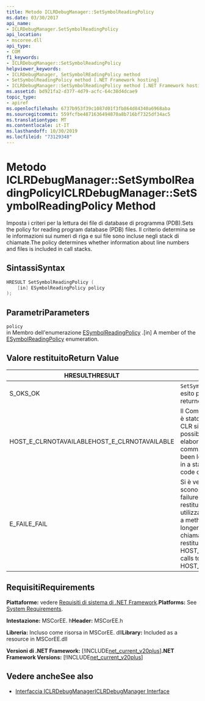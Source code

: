 ```yaml
---
title: Metodo ICLRDebugManager::SetSymbolReadingPolicy
ms.date: 03/30/2017
api_name:
- ICLRDebugManager.SetSymbolReadingPolicy
api_location:
- mscoree.dll
api_type:
- COM
f1_keywords:
- ICLRDebugManager::SetSymbolReadingPolicy
helpviewer_keywords:
- ICLRDebugManager, SetSymbolREadingPolicy method
- SetSymbolReadingPolicy method [.NET Framework hosting]
- ICLRDebugManager::SetSymbolReadingPolicy method [.NET Framework hosting]
ms.assetid: bd921fa2-d377-4d79-acfc-64c38d4dcae9
topic_type:
- apiref
ms.openlocfilehash: 6737b953f39c1087d01f3fb864d84340a6968aba
ms.sourcegitcommit: 559fcfbe4871636494870a8b716bf7325df34ac5
ms.translationtype: MT
ms.contentlocale: it-IT
ms.lasthandoff: 10/30/2019
ms.locfileid: "73129348"
---
```

# <a name="iclrdebugmanagersetsymbolreadingpolicy-method"></a><span data-ttu-id="b9193-102">Metodo ICLRDebugManager::SetSymbolReadingPolicy</span><span class="sxs-lookup"><span data-stu-id="b9193-102">ICLRDebugManager::SetSymbolReadingPolicy Method</span></span>
<span data-ttu-id="b9193-103">Imposta i criteri per la lettura dei file di database di programma (PDB).</span><span class="sxs-lookup"><span data-stu-id="b9193-103">Sets the policy for reading program database (PDB) files.</span></span> <span data-ttu-id="b9193-104">Il criterio determina se le informazioni sui numeri di riga e sui file sono incluse negli stack di chiamate.</span><span class="sxs-lookup"><span data-stu-id="b9193-104">The policy determines whether information about line numbers and files is included in call stacks.</span></span>  
  
## <a name="syntax"></a><span data-ttu-id="b9193-105">Sintassi</span><span class="sxs-lookup"><span data-stu-id="b9193-105">Syntax</span></span>  
  
```cpp  
HRESULT SetSymbolReadingPolicy (  
    [in] ESymbolReadingPolicy policy  
);  
```  
  
## <a name="parameters"></a><span data-ttu-id="b9193-106">Parametri</span><span class="sxs-lookup"><span data-stu-id="b9193-106">Parameters</span></span>  
 `policy`  
 <span data-ttu-id="b9193-107">in Membro dell'enumerazione [ESymbolReadingPolicy](../../../../docs/framework/unmanaged-api/hosting/esymbolreadingpolicy-enumeration.md) .</span><span class="sxs-lookup"><span data-stu-id="b9193-107">[in] A member of the [ESymbolReadingPolicy](../../../../docs/framework/unmanaged-api/hosting/esymbolreadingpolicy-enumeration.md) enumeration.</span></span>  
  
## <a name="return-value"></a><span data-ttu-id="b9193-108">Valore restituito</span><span class="sxs-lookup"><span data-stu-id="b9193-108">Return Value</span></span>  
  
|<span data-ttu-id="b9193-109">HRESULT</span><span class="sxs-lookup"><span data-stu-id="b9193-109">HRESULT</span></span>|<span data-ttu-id="b9193-110">Descrizione</span><span class="sxs-lookup"><span data-stu-id="b9193-110">Description</span></span>|  
|-------------|-----------------|  
|<span data-ttu-id="b9193-111">S_OK</span><span class="sxs-lookup"><span data-stu-id="b9193-111">S_OK</span></span>|<span data-ttu-id="b9193-112">`SetSymbolReadingPolicy` ha restituito un esito positivo.</span><span class="sxs-lookup"><span data-stu-id="b9193-112">`SetSymbolReadingPolicy` returned successfully.</span></span>|  
|<span data-ttu-id="b9193-113">HOST_E_CLRNOTAVAILABLE</span><span class="sxs-lookup"><span data-stu-id="b9193-113">HOST_E_CLRNOTAVAILABLE</span></span>|<span data-ttu-id="b9193-114">Il Common Language Runtime (CLR) non è stato caricato in un processo oppure CLR si trova in uno stato in cui non è possibile eseguire codice gestito o elaborare la chiamata correttamente.</span><span class="sxs-lookup"><span data-stu-id="b9193-114">The common language runtime (CLR) has not been loaded into a process, or the CLR is in a state in which it cannot run managed code or process the call successfully.</span></span>|  
|<span data-ttu-id="b9193-115">E_FAIL</span><span class="sxs-lookup"><span data-stu-id="b9193-115">E_FAIL</span></span>|<span data-ttu-id="b9193-116">Si è verificato un errore irreversibile sconosciuto.</span><span class="sxs-lookup"><span data-stu-id="b9193-116">An unknown catastrophic failure occurred.</span></span> <span data-ttu-id="b9193-117">Dopo che un metodo restituisce E_FAIL, CLR non è più utilizzabile all'interno del processo.</span><span class="sxs-lookup"><span data-stu-id="b9193-117">After a method returns E_FAIL, the CLR is no longer usable within the process.</span></span> <span data-ttu-id="b9193-118">Le chiamate successive ai metodi di hosting restituiscono HOST_E_CLRNOTAVAILABLE.</span><span class="sxs-lookup"><span data-stu-id="b9193-118">Subsequent calls to hosting methods return HOST_E_CLRNOTAVAILABLE.</span></span>|  
  
## <a name="requirements"></a><span data-ttu-id="b9193-119">Requisiti</span><span class="sxs-lookup"><span data-stu-id="b9193-119">Requirements</span></span>  
 <span data-ttu-id="b9193-120">**Piattaforme:** vedere [Requisiti di sistema di .NET Framework](../../../../docs/framework/get-started/system-requirements.md).</span><span class="sxs-lookup"><span data-stu-id="b9193-120">**Platforms:** See [System Requirements](../../../../docs/framework/get-started/system-requirements.md).</span></span>  
  
 <span data-ttu-id="b9193-121">**Intestazione:** MSCorEE. h</span><span class="sxs-lookup"><span data-stu-id="b9193-121">**Header:** MSCorEE.h</span></span>  
  
 <span data-ttu-id="b9193-122">**Libreria:** Incluso come risorsa in MSCorEE. dll</span><span class="sxs-lookup"><span data-stu-id="b9193-122">**Library:** Included as a resource in MSCorEE.dll</span></span>  
  
 <span data-ttu-id="b9193-123">**Versioni di .NET Framework:** [!INCLUDE[net_current_v20plus](../../../../includes/net-current-v20plus-md.md)]</span><span class="sxs-lookup"><span data-stu-id="b9193-123">**.NET Framework Versions:** [!INCLUDE[net_current_v20plus](../../../../includes/net-current-v20plus-md.md)]</span></span>  
  
## <a name="see-also"></a><span data-ttu-id="b9193-124">Vedere anche</span><span class="sxs-lookup"><span data-stu-id="b9193-124">See also</span></span>

- [<span data-ttu-id="b9193-125">Interfaccia ICLRDebugManager</span><span class="sxs-lookup"><span data-stu-id="b9193-125">ICLRDebugManager Interface</span></span>](../../../../docs/framework/unmanaged-api/hosting/iclrdebugmanager-interface.md)
